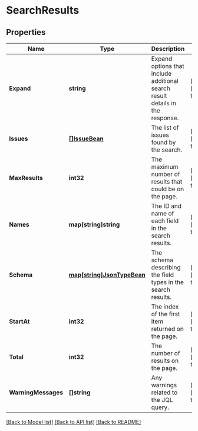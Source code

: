 # SearchResults

## Properties
Name | Type | Description | Notes
------------ | ------------- | ------------- | -------------
**Expand** | **string** | Expand options that include additional search result details in the response. | [optional] [default to null]
**Issues** | [**[]IssueBean**](IssueBean.md) | The list of issues found by the search. | [optional] [default to null]
**MaxResults** | **int32** | The maximum number of results that could be on the page. | [optional] [default to null]
**Names** | **map[string]string** | The ID and name of each field in the search results. | [optional] [default to null]
**Schema** | [**map[string]JsonTypeBean**](JsonTypeBean.md) | The schema describing the field types in the search results. | [optional] [default to null]
**StartAt** | **int32** | The index of the first item returned on the page. | [optional] [default to null]
**Total** | **int32** | The number of results on the page. | [optional] [default to null]
**WarningMessages** | **[]string** | Any warnings related to the JQL query. | [optional] [default to null]

[[Back to Model list]](../README.md#documentation-for-models) [[Back to API list]](../README.md#documentation-for-api-endpoints) [[Back to README]](../README.md)

